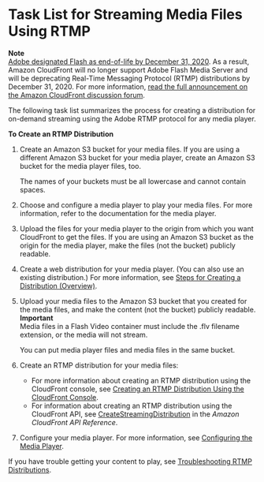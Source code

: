 # Task List for Streaming Media Files Using RTMP<a name="distribution-rtmp-creating"></a>

**Note**  
[Adobe designated Flash as end\-of\-life by December 31, 2020](https://theblog.adobe.com/adobe-flash-update/)\. As a result, Amazon CloudFront will no longer support Adobe Flash Media Server and will be deprecating Real\-Time Messaging Protocol \(RTMP\) distributions by December 31, 2020\. For more information, [read the full announcement on the Amazon CloudFront discussion forum](https://forums.aws.amazon.com/ann.jspa?annID=7356)\.

The following task list summarizes the process for creating a distribution for on\-demand streaming using the Adobe RTMP protocol for any media player\.<a name="create-streaming-distribution-task-list"></a>

**To Create an RTMP Distribution**

1. Create an Amazon S3 bucket for your media files\. If you are using a different Amazon S3 bucket for your media player, create an Amazon S3 bucket for the media player files, too\.

   The names of your buckets must be all lowercase and cannot contain spaces\.

1. Choose and configure a media player to play your media files\. For more information, refer to the documentation for the media player\.

1. Upload the files for your media player to the origin from which you want CloudFront to get the files\. If you are using an Amazon S3 bucket as the origin for the media player, make the files \(not the bucket\) publicly readable\.

1. Create a web distribution for your media player\. \(You can also use an existing distribution\.\) For more information, see [Steps for Creating a Distribution \(Overview\)](distribution-web-creating.md)\.

1. Upload your media files to the Amazon S3 bucket that you created for the media files, and make the content \(not the bucket\) publicly readable\.
**Important**  
Media files in a Flash Video container must include the \.flv filename extension, or the media will not stream\.

   You can put media player files and media files in the same bucket\. 

1. Create an RTMP distribution for your media files:
   + For more information about creating an RTMP distribution using the CloudFront console, see [Creating an RTMP Distribution Using the CloudFront Console](distribution-rtmp-creating-console.md)\.
   + For information about creating an RTMP distribution using the CloudFront API, see [CreateStreamingDistribution](https://docs.aws.amazon.com/cloudfront/latest/APIReference/API_CreateStreamingDistribution.html) in the *Amazon CloudFront API Reference*\.

1. Configure your media player\. For more information, see [Configuring the Media Player](Streaming_URLs.md)\.

If you have trouble getting your content to play, see [Troubleshooting RTMP Distributions](Streaming_Troubleshooting.md)\.